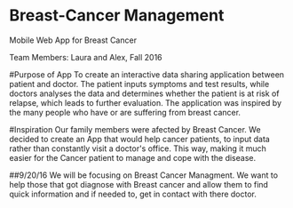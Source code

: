 # Breast-Cancer Management
Mobile Web App for Breast Cancer

Team Members: Laura and Alex,  Fall 2016

#Purpose of App
To create an interactive data sharing application between patient and doctor.
The patient inputs symptoms and test results, while doctors analyses the data and determines whether the patient is at risk of relapse, which leads to further evaluation.
The application was inspired by the many people who have or are suffering from breast cancer.

#Inspiration
Our family members were afected by Breast Cancer. We decided to create an App that would help cancer patients, to input data rather than constantly visit a doctor's office. This way, making it much easier for the Cancer patient to manage and cope with the disease.

##9/20/16
We will be focusing on Breast Cancer Managment. We want to help those that got diagnose with Breast cancer and allow them to find quick information and if needed to, get in contact with there doctor.
